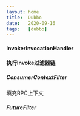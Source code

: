 ```yaml
---
layout: home
title:  Dubbo
date:   2020-09-16
tags:   [dubbo]
---
```


#### InvokerInvocationHandler

#### 执行Invoke过滤器链

##### ConsumerContextFilter

填充RPC上下文

##### FutureFilter
